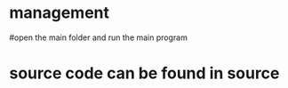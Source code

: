 # management

#open the main folder and run the main program


# source code can be found in source

